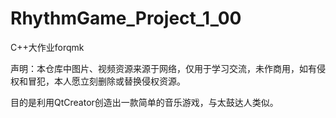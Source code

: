 # RhythmGame_Project_1_00
C++大作业forqmk

声明：本仓库中图片、视频资源来源于网络，仅用于学习交流，未作商用，如有侵权和冒犯，本人愿立刻删除或替换侵权资源。

目的是利用QtCreator创造出一款简单的音乐游戏，与太鼓达人类似。

